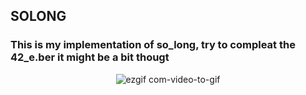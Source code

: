 <h2>SOLONG</h2>
<h3>This is my implementation of so_long, try to compleat the 42_e.ber it might be a bit thougt</h3>

<div align="center">

 ![ezgif com-video-to-gif](https://github.com/kvebers/LOONG/assets/49612380/31ff2603-293a-4017-b216-5ed30b28d3c1)
 
</div>
